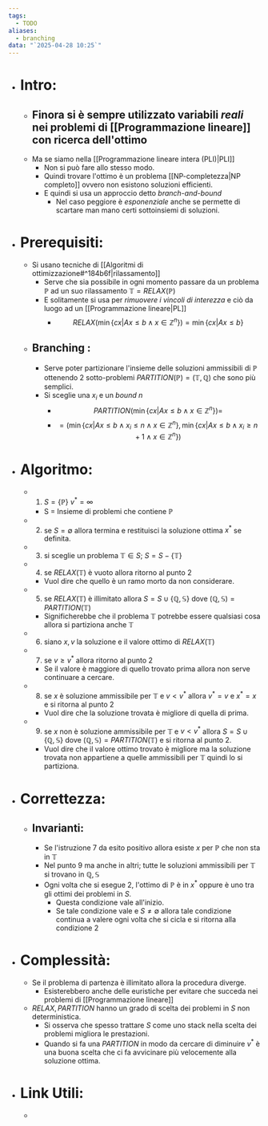 ```yaml
---
tags:
  - TODO
aliases:
  - branching
data: "`2025-04-28 10:25`"
---
```

- # Intro:
	- Finora si è sempre utilizzato variabili _reali_ nei problemi di [[Programmazione lineare]] con ricerca dell'ottimo
		- 
	- Ma se siamo nella [[Programmazione lineare intera (PLI)|PLI]] 
		- Non si può fare allo stesso modo.
		- Quindi trovare l'ottimo è un problema [[NP-completezza|NP completo]] ovvero non esistono soluzioni efficienti.
		- E quindi si usa un approccio detto _branch-and-bound_
			- Nel caso peggiore è _esponenziale_ anche se permette di scartare man mano certi sottoinsiemi di soluzioni.
- # Prerequisiti:
	- Si usano tecniche di [[Algoritmi di ottimizzazione#^184b6f|rilassamento]] 
		- Serve che sia possibile in ogni momento passare da un problema $\mathbb{P}$ ad un suo rilassamento $\mathbb{T}=RELAX(\mathbb{P})$ 
		- E solitamente si usa per _rimuovere i vincoli di interezza_ e ciò da luogo ad un [[Programmazione lineare|PL]] 
			- $$RELAX(\min\{cx|Ax\le b \land x\in \mathbb{Z}^{n}\})=\min\{cx|Ax\le b\}$$
	- ## Branching :
		- Serve poter partizionare l'insieme delle soluzioni ammissibili di $\mathbb{P}$ ottenendo 2 sotto-problemi $PARTITION(\mathbb{P})=(\mathbb{T,Q})$ che sono più semplici.
		- Si sceglie una $x_{i}$ e un _bound_ $n$
			- $$PARTITION(\min\{cx|Ax\le b\land x\in \mathbb{Z}^{n}\})=$$
			- $$=(\min\{cx|Ax\le b\land x_{i}\le n \land x\in \mathbb{Z}^{n}\}, \min \{cx|Ax\le b \land x_{i}\ge n+1 \land x \in \mathbb{Z}^{n}\})$$
- # Algoritmo:
	- 1) $S=\{\mathbb{P}\}$ $v^{*}=\infty$
		- S = Insieme di problemi che contiene $\mathbb{P}$
	- 2) se $S= \emptyset$ allora termina e restituisci la soluzione ottima $x^{*}$ se definita.
	- 3) si sceglie un problema $\mathbb{T}\in S$; $S=S-\{\mathbb{T}\}$
	- 4) se $RELAX(\mathbb{T})$ è vuoto allora ritorno al punto 2
		- Vuol dire che quello è un ramo morto da non considerare.
	- 5) se $RELAX(\mathbb{T})$ è illimitato allora $S=S\cup \{\mathbb{Q,S}\}$ dove $(\mathbb{Q,S})=PARTITION(\mathbb{T})$
		- Significherebbe che il problema $\mathbb{T}$ potrebbe essere qualsiasi cosa allora si partiziona anche $\mathbb{T}$ 
	- 6) siano $x,v$ la soluzione e il valore ottimo di $RELAX(\mathbb{T})$
	- 7) se $v\ge v^{*}$ allora ritorno al punto 2
		- Se il valore è maggiore di quello trovato prima allora non serve continuare a cercare.
	- 8) se $x$ è soluzione ammissibile per $\mathbb{T}$ e $v<v^{*}$ allora $v^{*}=v$ e $x^{*}=x$ e si ritorna al punto 2
		- Vuol dire che la soluzione trovata è migliore di quella di prima.
	- 9) se $x$ non è soluzione ammissibile per $\mathbb{T}$ e $v<v^{*}$ allora $S=S\cup\{\mathbb{Q,S}\}$ dove $(\mathbb{Q,S})=PARTITION(\mathbb{T})$ e si ritorna al punto 2.
		- Vuol dire che il valore ottimo trovato è migliore ma la soluzione trovata non appartiene a quelle ammissibili per $\mathbb{T}$ quindi lo si partiziona.
- # Correttezza:
	- ## Invarianti:
		- Se l'istruzione 7 da esito positivo allora esiste $x$ per $\mathbb{P}$ che non sta in $\mathbb{T}$ 
		- Nel punto 9 ma anche in altri; tutte le soluzioni ammissibili per $\mathbb{T}$ si trovano in $\mathbb{Q,S}$ 
		- Ogni volta che si esegue 2, l'ottimo di $\mathbb{P}$ è in $x^{*}$ oppure è uno tra gli ottimi dei problemi in $S$.
			- Questa condizione vale all'inizio.
			- Se tale condizione vale e $S\ne \emptyset$ allora tale condizione continua a valere ogni volta che si cicla e si ritorna alla condizione 2
- # Complessità:
	- Se il problema di partenza è illimitato allora la procedura diverge.
		- Esisterebbero anche delle euristiche per evitare che succeda nei problemi di [[Programmazione lineare]]
	- $RELAX, PARTITION$ hanno un grado di scelta dei problemi in $S$ non deterministica.
		- Si osserva che spesso trattare $S$ come uno stack nella scelta dei problemi migliora le prestazioni.
		- Quando si fa una $PARTITION$ in modo da cercare di diminuire $v^{*}$ è una buona scelta che ci fa avvicinare più velocemente alla soluzione ottima.
- # Link Utili:
	- 